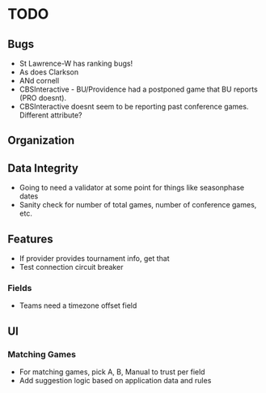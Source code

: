 TODO
====

## Bugs
* St Lawrence-W has ranking bugs!
* As does Clarkson
* ANd cornell
* CBSInteractive - BU/Providence had a postponed game that BU reports (PRO doesnt).
* CBSInteractive doesnt seem to be reporting past conference games. Different attribute?

## Organization

## Data Integrity
* Going to need a validator at some point for things like seasonphase dates
* Sanity check for number of total games, number of conference games, etc.

## Features
* If provider provides tournament info, get that
* Test connection circuit breaker

### Fields
* Teams need a timezone offset field

## UI
### Matching Games
* For matching games, pick A, B, Manual to trust per field
* Add suggestion logic based on application data and rules

